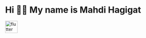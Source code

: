 

Hi 🙋‍♂️ My name is Mahdi Hagigat
======

<img src="https://www.vectorlogo.zone/logos/flutterio/flutterio-icon.svg" alt="flutter" width="40" height="40"/>



